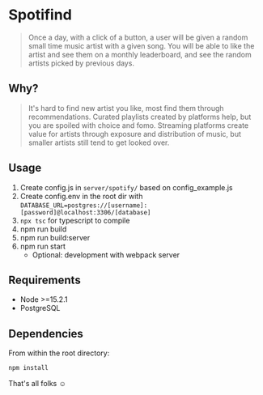 # Spotifind

> Once a day, with a click of a button, a user will be given a random small time music artist with a given song. You will be able to like the artist and see them on a monthly leaderboard, and see the random artists picked by previous days.

## Why?

> It's hard to find new artist you like, most find them through recommendations. Curated playlists created by platforms help, but you are spoiled with choice and fomo. Streaming platforms create value for artists through exposure and distribution of music, but smaller artists still tend to get looked over.

## Usage

1. Create config.js in `server/spotify/` based on config_example.js
2. Create config.env in the root dir with `DATABASE_URL=postgres://[username]:[password]@localhost:3306/[database]`
3. `npx tsc` for typescript to compile
4. npm run build
5. npm run build:server
6. npm run start
   * Optional: development with webpack server

## Requirements

* Node >=15.2.1
* PostgreSQL

## Dependencies

From within the root directory:

```sh
npm install
```
That's all folks :relaxed:
